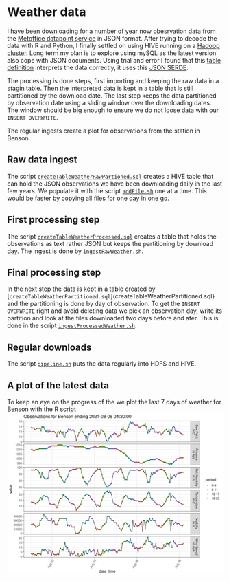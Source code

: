 # Weather data

I have been downloading for a number of year now obesrvation data from the [Metoffice datapoint service](https://www.metoffice.gov.uk/services/data/datapoint) in JSON format. After trying to decode the data with R and Python, I finally settled on using HIVE running on a [Hadoop cluster](https://uliharder.wordpress.com/r/1084-2/). Long term my plan is to explore using mySQL as the latest version also cope with JSON documents. Using trial and error I found that this [table definition](createTableWeatherRawPartioned.sql) interprets the data correctly, it uses this [JSON SERDE](https://github.com/rcongiu/Hive-JSON-Serde). 

The processing is done steps, first importing and keeping the raw data in a stagin table. Then the interpreted data is kept in a table that is still partitioned by the download date. The last step keeps the data partitioned by observation date using a sliding window over the downloading dates. The window should be big enough to ensure we do not loose data with our `INSERT OVERWRITE`.

The regular ingests create a plot for observations from the station in Benson.

## Raw data ingest

The  script [`createTableWeatherRawPartioned.sql`](createTableWeatherRawPartioned.sql) creates a HIVE table
that can hold the JSON observations we have been downloading daily in
the last few years. We populate it with the script [`addFile.sh`](addFile.sh) one at
a time. This would be faster by copying all files for one day in one
go. 

## First processing step

The script [`createTableWeatherProcessed.sql`](createTableWeatherProcessed.sql) creates a table that
holds the observations as text rather JSON but keeps the partitioning by
download day. The ingest is done by [`ingestRawWeather.sh`](ingestRawWeather.sh). 

## Final processing step

In the next step the data is kept in a table created by
[`createTableWeatherPartitioned.sql`](createTableWeatherPartitioned.sql} and the partitioning is done by
day of observation. To get the `INSERT OVERWRITE` right and avoid
deleting data we pick an observation day, write its partition and look
at the files downloaded two days before and afer. This is done in the script [`ingestProcessedWeather.sh`](ingestProcessedWeather.sh).

## Regular downloads

The script [`pipeline.sh`](pipeline.sh) puts the data regularly into HDFS and HIVE.

## A plot of the latest data  

To keep an eye on the progress of the we plot the last 7 days of weather for Benson with the R script 
![The UK](R/benson.png?raw=true "The UK")



